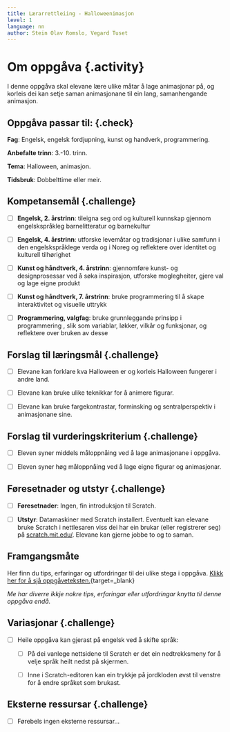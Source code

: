 ```yaml
---
title: Lærarrettleiing - Halloweenimasjon
level: 1
language: nn
author: Stein Olav Romslo, Vegard Tuset
---
```



# Om oppgåva {.activity}

I denne oppgåva skal elevane lære ulike måtar å lage animasjonar på, og korleis
dei kan setje saman animasjonane til ein lang, samanhengande animasjon.

## Oppgåva passar til: {.check}

__Fag__: Engelsk, engelsk fordjupning, kunst og handverk, programmering.

__Anbefalte trinn__: 3.-10. trinn.

__Tema__: Halloween, animasjon.

__Tidsbruk__: Dobbelttime eller meir.

## Kompetansemål {.challenge}

- [ ] __Engelsk, 2. årstrinn__: tileigna seg ord og kulturell kunnskap gjennom
      engelskspråkleg barnelitteratur og barnekultur

- [ ] __Engelsk, 4. årstrinn__: utforske levemåtar og tradisjonar i ulike
      samfunn i den engelskspråklege verda og i Noreg og reflektere over
      identitet og kulturell tilhørighet

- [ ] __Kunst og håndtverk, 4. årstrinn__: gjennomføre kunst- og designprosessar
      ved å søka inspirasjon, utforske moglegheiter, gjere val og lage eigne
      produkt

- [ ] __Kunst og håndtverk, 7. årstrinn__: bruke programmering til å skape
      interaktivitet og visuelle uttrykk

- [ ] __Programmering, valgfag__: bruke grunnleggande prinsipp i programmering
      , slik som variablar, løkker, vilkår og funksjonar, og reflektere over
      bruken av desse

## Forslag til læringsmål {.challenge}

- [ ] Elevane kan forklare kva Halloween er og korleis Halloween fungerer i
  andre land.

- [ ] Elevane kan bruke ulike teknikkar for å animere figurar.

- [ ] Elevane kan bruke fargekontrastar, forminsking og sentralperspektiv i
  animasjonane sine.

## Forslag til vurderingskriterium {.challenge}

- [ ] Eleven syner middels måloppnåing ved å lage animasjonane i oppgåva.

- [ ] Eleven syner høg måloppnåing ved å lage eigne figurar og animasjonar.

## Føresetnader og utstyr {.challenge}

- [ ] __Føresetnader__: Ingen, fin introduksjon til Scratch.

- [ ] __Utstyr__: Datamaskiner med Scratch installert. Eventuelt kan elevane
  bruke Scratch i nettlesaren viss dei har ein brukar (eller registrerer seg) på
  [scratch.mit.edu/](https://scratch.mit.edu/). Elevane kan gjerne jobbe to og
  to saman.

## Framgangsmåte

Her finn du tips, erfaringar og utfordringar til dei ulike stega i oppgåva.
[Klikk her for å sjå
oppgåveteksten.](../halloweenimasjon/halloweenimasjon_nn.html){target=_blank}

_Me har diverre ikkje nokre tips, erfaringar eller utfordringar knytta til denne
oppgåva endå._

## Variasjonar {.challenge}

- [ ] Heile oppgåva kan gjerast på engelsk ved å skifte språk:

  - [ ] På dei vanlege nettsidene til Scratch er det ein nedtrekksmeny for å
    velje språk heilt nedst på skjermen.

  - [ ] Inne i Scratch-editoren kan ein trykkje på jordkloden øvst til venstre
    for å endre språket som brukast.

## Eksterne ressursar {.challenge}

- [ ] Førebels ingen eksterne ressursar...
